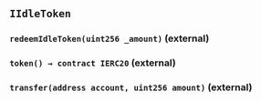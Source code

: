 ## `IIdleToken`






### `redeemIdleToken(uint256 _amount)` (external)





### `token() → contract IERC20` (external)





### `transfer(address account, uint256 amount)` (external)








